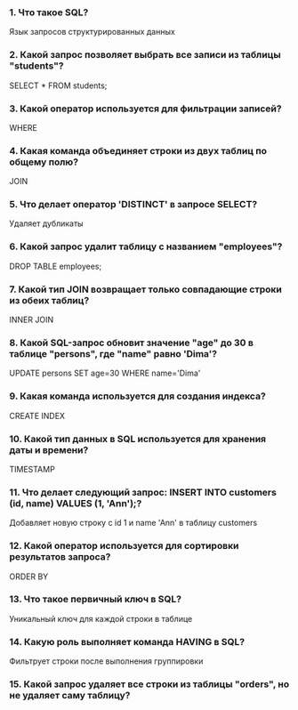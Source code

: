 ### 1. Что такое SQL? 
Язык запросов структурированных данных
### 2. Какой запрос позволяет выбрать все записи из таблицы "students"?
SELECT * FROM students;
### 3. Какой оператор используется для фильтрации записей? 
WHERE
### 4. Какая команда объединяет строки из двух таблиц по общему полю?
JOIN
### 5. Что делает оператор 'DISTINCT' в запросе SELECT? 
Удаляет дубликаты
### 6. Какой запрос удалит таблицу с названием "employees"?
DROP TABLE employees;
### 7. Какой тип JOIN возвращает только совпадающие строки из обеих таблиц?
INNER JOIN
### 8. Какой SQL-запрос обновит значение "age" до 30 в таблице "persons", где "name" равно 'Dima'?
UPDATE persons SET age=30 WHERE name='Dima'
### 9. Какая команда используется для создания индекса?
CREATE INDEX
### 10. Какой тип данных в SQL используется для хранения даты и времени?
TIMESTAMP
### 11. Что делает следующий запрос:   INSERT INTO customers (id, name) VALUES (1, 'Ann');?
Добавляет новую строку с id 1 и name 'Ann' в таблицу customers
### 12. Какой оператор используется для сортировки результатов запроса?
ORDER BY
### 13. Что такое первичный ключ в SQL? 
Уникальный ключ для каждой строки в таблице
### 14. Какую роль выполняет команда HAVING в SQL?
Фильтрует строки после выполнения группировки
### 15. Какой запрос удаляет все строки из таблицы "orders", но не удаляет саму таблицу?
